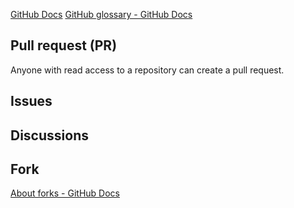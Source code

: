 [GitHub Docs](https://docs.github.com/en)
[GitHub glossary - GitHub Docs](https://docs.github.com/en/get-started/learning-about-github/github-glossary)
## Pull request (PR)

Anyone with read access to a repository can create a pull request.
## Issues
## Discussions
## Fork

[About forks - GitHub Docs](https://docs.github.com/en/pull-requests/collaborating-with-pull-requests/working-with-forks/about-forks)
